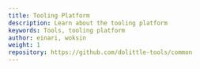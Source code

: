 ```yaml
---
title: Tooling Platform
description: Learn about the tooling platform
keywords: Tools, tooling platform 
author: einari, woksin
weight: 1
repository: https://github.com/dolittle-tools/common
---
```


